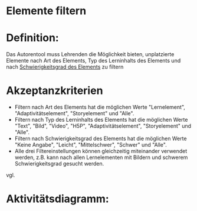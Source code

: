 # Elemente filtern



# Definition:

Das Autorentool muss Lehrenden die Möglichkeit bieten, unplatzierte Elemente nach Art des Elements, Typ des Lerninhalts 
des Elements und nach [Schwierigkeitsgrad des Elements](AWA9006.md) zu filtern


# Akzeptanzkriterien
- Filtern nach Art des Elements hat die möglichen Werte "Lernelement", "Adaptivitätselement", "Storyelement" und "Alle".
- Filtern nach Typ des Lerninhalts des Elements hat die möglichen Werte "Text", "Bild", "Video", "H5P",
"Adaptivitätselement", "Storyelement" und "Alle".
- Filtern nach Schwierigkeitsgrad des Elements hat die möglichen Werte "Keine Angabe", "Leicht", "Mittelschwer",
"Schwer" und "Alle".
- Alle drei Filtereinstellungen können gleichzeitig miteinander verwendet werden, z.B. kann nach allen Lernelementen mit
Bildern und schwerem Schwierigkeitsgrad gesucht werden.

vgl. [](ASN0029.md)

# Aktivitätsdiagramm:


